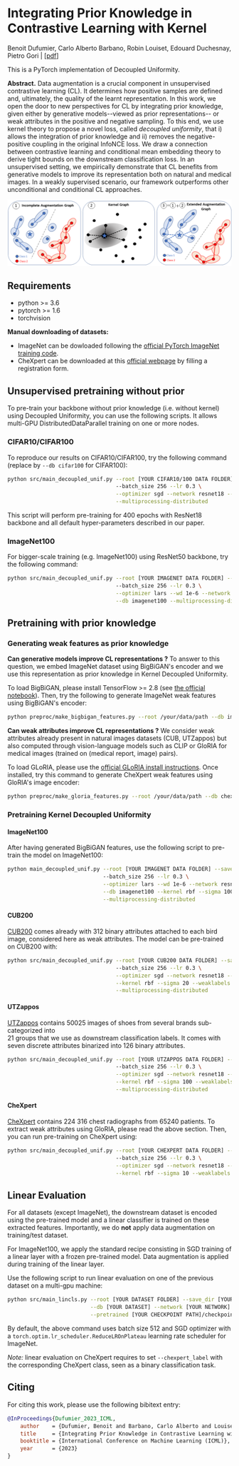 # Integrating Prior Knowledge in Contrastive Learning with Kernel

Benoit Dufumier, Carlo Alberto Barbano, Robin Louiset, Edouard Duchesnay, Pietro Gori | [[pdf](https://arxiv.org/pdf/2206.01646.pdf)]

This is a PyTorch implementation of Decoupled Uniformity. 


**Abstract.** Data augmentation is a crucial component in unsupervised contrastive learning (CL).
It determines how positive samples are defined and, ultimately, the quality of the learnt representation. In this work, 
we open the door to new perspectives for CL by integrating prior knowledge, given either by generative models--viewed as 
prior representations-- or weak attributes in the positive and negative sampling.
To this end, we use kernel theory to propose a novel loss, called *decoupled uniformity*, that i) allows the integration 
of prior knowledge and ii) removes the negative-positive coupling in the original InfoNCE loss. We draw a connection 
between contrastive learning and conditional mean embedding theory to derive tight bounds on the downstream classification 
loss. In an unsupervised setting, we empirically demonstrate that CL benefits from generative models to improve its 
representation both on natural and medical images. In a weakly supervised scenario, our framework outperforms other 
unconditional and conditional CL approaches.

![asd](imgs/abstract.png)

## Requirements

* python >= 3.6
* pytorch >= 1.6
* torchvision

**Manual downloading of datasets:**
* ImageNet can be dowloaded following the [official PyTorch ImageNet training code](https://github.com/pytorch/examples/tree/main/imagenet).
* CheXpert can be downloaded at this [official webpage](https://stanfordmlgroup.github.io/competitions/chexpert/) by filling a registration form.  

## Unsupervised pretraining without prior

To pre-train your backbone without prior knowledge (i.e. without kernel) using Decoupled Uniformity, you can use the 
following scripts. It allows multi-GPU DistributedDataParallel training on one or more nodes. 

### CIFAR10/CIFAR100

To reproduce our results on CIFAR10/CIFAR100, try the following command (replace by `--db cifar100` for CIFAR100): 

```bash
python src/main_decoupled_unif.py --root [YOUR CIFAR10/100 DATA FOLDER] --save_dir [YOUR CHECKPOINT PATH] \ 
                                  --batch_size 256 --lr 0.3 \
                                  --optimizer sgd --network resnet18 --db cifar10 \
                                  --multiprocessing-distributed
```

This script will perform pre-training for 400 epochs with ResNet18 backbone and all default hyper-parameters described
in our paper. 

### ImageNet100

For bigger-scale training (e.g. ImageNet100) using ResNet50 backbone, try the following command:

```bash
python src/main_decoupled_unif.py --root [YOUR IMAGENET DATA FOLDER] --save_dir [YOUR CHECKPOINT PATH] \ 
                                  --batch_size 256 --lr 0.3 \
                                  --optimizer lars --wd 1e-6 --network resnet50 \
                                  --db imagenet100 --multiprocessing-distributed
```


## Pretraining with prior knowledge

### Generating weak features as prior knowledge

**Can generative models improve CL representations ?** To answer to this question, we embed ImageNet dataset
using BigBiGAN's encoder and we use this representation as prior knowledge in Kernel Decoupled Uniformity.

To load BigBiGAN, please install TensorFlow >= 2.8 (see [the official notebook](https://tfhub.dev/deepmind/bigbigan-resnet50/1)). 
Then, try the following to generate ImageNet weak features 
using BigBiGAN's encoder:

```bash
python preproc/make_bigbigan_features.py --root /your/data/path --db imagenet100
```
**Can weak attributes improve CL representations ?** We consider weak attributes already present in natural images datasets (CUB, UTZappos)
but also computed through vision-language models such as CLIP or GloRIA for medical images (trained on (medical report, image) pairs).

To load GLoRIA, please use the [official GLoRIA install instructions](https://github.com/marshuang80/gloria). 
Once installed, try this command to generate CheXpert weak features using GloRIA's image encoder:

```bash
python preproc/make_gloria_features.py --root /your/data/path --db chexpert
```


### Pretraining Kernel Decoupled Uniformity

#### ImageNet100
After having generated BigBiGAN features, use the following script to pre-train the model on ImageNet100:

```bash
python main_decoupled_unif.py --root [YOUR IMAGENET DATA FOLDER] --save_dir [YOUR CHECKPOINT PATH] \ 
                              --batch_size 256 --lr 0.3 \
                              --optimizer lars --wd 1e-6 --network resnet50 \
                              --db imagenet100 --kernel rbf --sigma 100 --weaklabels \
                              --multiprocessing-distributed
```

#### CUB200

[CUB200](http://www.vision.caltech.edu/datasets/cub_200_2011/) comes already with 312 binary attributes attached to each bird image, considered here as weak attributes.
The model can be pre-trained on CUB200 with:

```bash
python src/main_decoupled_unif.py --root [YOUR CUB200 DATA FOLDER] --save_dir [YOUR CHECKPOINT PATH] \ 
                                  --batch_size 256 --lr 0.3 \
                                  --optimizer sgd --network resnet18 --db cub200 \
                                  --kernel rbf --sigma 20 --weaklabels \
                                  --multiprocessing-distributed
```

#### UTZappos

[UTZappos](https://vision.cs.utexas.edu/projects/finegrained/utzap50k/) contains 50025 images of shoes from several brands sub-categorized into  
21 groups that we use as downstream classification labels. 
It comes with seven discrete attributes binarized into 126 binary attributes.

```bash
python src/main_decoupled_unif.py --root [YOUR UTZAPPOS DATA FOLDER] --save_dir [YOUR CHECKPOINT PATH] \ 
                                  --batch_size 256 --lr 0.3 \
                                  --optimizer sgd --network resnet18 --db utzappos \
                                  --kernel rbf --sigma 100 --weaklabels \
                                  --multiprocessing-distributed
```

#### CheXpert

[CheXpert](https://stanfordmlgroup.github.io/competitions/chexpert/) contains 224 316 chest radiographs from 65240 patients.
To extract weak attributes using GloRIA, please read the above section. Then, you can run pre-training on CheXpert using:

```bash
python src/main_decoupled_unif.py --root [YOUR CHEXPERT DATA FOLDER] --save_dir [YOUR CHECKPOINT PATH] \ 
                                  --batch_size 256 --lr 0.3 \
                                  --optimizer sgd --network resnet18 --db chexpert \
                                  --kernel rbf --sigma 10 --weaklabels
```

## Linear Evaluation

For all datasets (except ImageNet), the downstream dataset is encoded using the pre-trained model and a linear classifier
is trained on these extracted features. Importantly, we do **not** apply data augmentation on training/test dataset. 

For ImageNet100, we apply the standard recipe consisting in SGD training of a linear layer with a frozen pre-trained model.
Data augmentation is applied during training of the linear layer.

Use the following script to run linear evaluation on one of the previous dataset on a multi-gpu machine:

```bash
python src/main_lincls.py --root [YOUR DATASET FOLDER] --save_dir [YOUR CHECKPOINT PATH] \
                          --db [YOUR DATASET] --network [YOUR NETWORK] \
                          --pretrained [YOUR CHECKPOINT PATH]/checkpoint_0399.pth.tar 
```

By default, the above command uses batch size 512 and SGD optimizer with a `torch.optim.lr_scheduler.ReduceLROnPlateau` 
learning rate scheduler for ImageNet. 

*Note:* linear evaluation on CheXpert requires to set `--chexpert_label` with the corresponding CheXpert class, seen
as a binary classification task.

## Citing

For citing this work, please use the following bibitext entry:

```bibtex
@InProceedings{Dufumier_2023_ICML,
    author    = {Dufumier, Benoit and Barbano, Carlo Alberto and Louiset, Robin and Duchesnay, Edouard and Gori, Pietro},
    title     = {Integrating Prior Knowledge in Contrastive Learning with Kernel},
    booktitle = {International Conference on Machine Learning (ICML)},
    year      = {2023}
}


